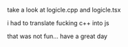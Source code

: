 take a look at logicle.cpp and logicle.tsx

i had to translate fucking c++ into js

that was not fun... have a great day
